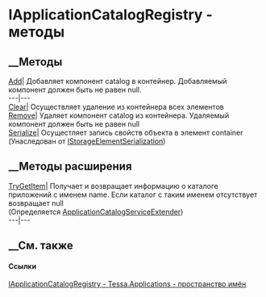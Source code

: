 # IApplicationCatalogRegistry - методы
##  __Методы
[Add](M_Tessa_Applications_IApplicationCatalogRegistry_Add.htm)|  Добавляет
компонент catalog в контейнер. Добавляемый компонент должен быть не равен
null.  
---|---  
[Clear](M_Tessa_Applications_IApplicationCatalogRegistry_Clear.htm)|
Осуществляет удаление из контейнера всех элементов  
[Remove](M_Tessa_Applications_IApplicationCatalogRegistry_Remove.htm)|
Удаляет компонент catalog из контейнера. Удаляемый компонент должен быть не
равен null  
[Serialize](M_Tessa_Applications_Containers_Storage_IStorageElementSerialization_Serialize.htm)|
Осущестляет запись свойств объекта в элемент container  
(Унаследован от
[IStorageElementSerialization](T_Tessa_Applications_Containers_Storage_IStorageElementSerialization.htm))  
##  __Методы расширения
[TryGetItem](M_Tessa_UI_AppManager_CatalogService_ApplicationCatalogServiceExtender_TryGetItem.htm)|
Получает и возвращает информацию о каталоге приложений с именем name. Если
каталог с таким именем отсутствует возвращает null  
(Определяется
[ApplicationCatalogServiceExtender](T_Tessa_UI_AppManager_CatalogService_ApplicationCatalogServiceExtender.htm))  
---|---  
##  __См. также
#### Ссылки
[IApplicationCatalogRegistry -
](T_Tessa_Applications_IApplicationCatalogRegistry.htm)
[Tessa.Applications - пространство имён](N_Tessa_Applications.htm)
